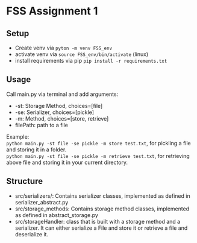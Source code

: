 # FSS Assignment 1

## Setup
* Create venv via `pyton -m venv FSS_env`
* activate venv via `source FSS_env/bin/activate` (linux)
* install requirements via pip `pip install -r requirements.txt`

## Usage
Call main.py via terminal and add arguments:
* -st: Storage Method, choices=[file]
* -se: Serializer, choices=[pickle]
* -m: Method, choices=[store, retrieve]
* filePath: path to a file

Example:  
`python main.py -st file -se pickle -m store test.txt`, for pickling a file and storing it in a folder.  
`python main.py -st file -se pickle -m retrieve test.txt`, for retrieving above file and storing it in your current directory.

## Structure
* src/serializers/: Contains serializer classes, implemented as defined in serializer_abstract.py
* src/storage_methods: Contains storage method classes, implemented as defined in abstract_storage.py
* src/storageHandler: class that is built with a storage method and a serializer. It can either serialize a File and store it or retrieve a file and deserialize it.